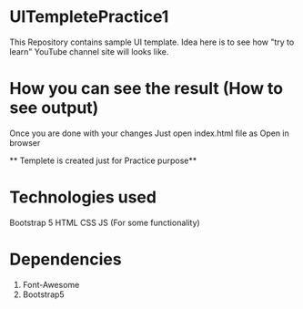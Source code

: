 # UITempletePractice1
This Repository contains sample UI template. Idea here is to see how "try to learn" YouTube channel site will looks like.

# How you can see the result (How to see output)
  Once you are done with your changes Just open index.html file as Open in browser
  
** Templete is created just for Practice purpose**

# Technologies used
Bootstrap 5 
HTML
CSS
JS (For some functionality)


# Dependencies
1. Font-Awesome 
2. Bootstrap5



                  

                  
